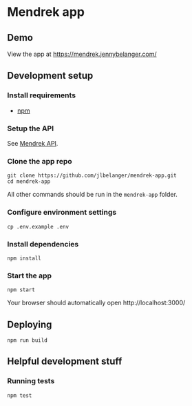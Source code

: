 # Mendrek app

## Demo

View the app at https://mendrek.jennybelanger.com/

## Development setup

### Install requirements

* [npm](https://www.npmjs.com/get-npm)

### Setup the API

See [Mendrek API](https://github.com/jlbelanger/mendrek-api).

### Clone the app repo

```
git clone https://github.com/jlbelanger/mendrek-app.git
cd mendrek-app
```

All other commands should be run in the `mendrek-app` folder.

### Configure environment settings

```
cp .env.example .env
```

### Install dependencies

```
npm install
```

### Start the app

```
npm start
```

Your browser should automatically open http://localhost:3000/

## Deploying

```
npm run build
```

## Helpful development stuff

### Running tests

```
npm test
```
